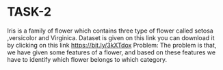 # TASK-2
Iris is a family of flower which contains three type of flower called setosa ,versicolor and Virginica.
Dataset is given on this link you can download it by clicking on this link https://bit.ly/3kXTdox
Problem:
The problem is that, we have given some features of a flower, and based on these features we have to identify which flower belongs to which category.
